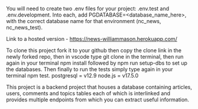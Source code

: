 You will need to create two .env files for your project: .env.test and .env.development.
Into each, add PGDATABASE=<database_name_here>, with the correct database name for that environment (nc_news, nc_news_test).

Link to a hosted version - https://news-williammason.herokuapp.com/

To clone this project fork it to your github then copy the clone link in the newly forked repo, then in vscode type git clone <URL HERE> in the terminal, then run again in your terminal npm install followed by npm run setup-dbs to set up the databases. Then finally to run the tests simply type again in your terminal npm test.
postgresql = v12.9
node.js = v17.5.0

This project is a backend project that houses a database containing articles, users, comments and topics tables each of which is interlinked and provides multiple endpoints from which you can extract useful information.
